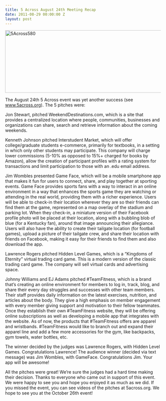 ```yaml
---
title: 5 Across August 24th Meeting Recap
date: 2011-08-29 00:00:00 Z
layout: post
---
```

 
<p><img alt="5Across580" height="202" src="http://awesomeinc.org/images/590x202x5Across580.jpg.pagespeed.ic.WvGfG7BYug.jpg" width="590"/></p>
<p>The August 24th 5 Across event was yet another success (see <a href="http://www.5across.org/" target="_blank">www.5across.org</a>). The 5 pitches were:</p>
<p>Jon Stewart, pitched WeekendDestinations.com, which is a site that provides a centralized location where people, communities, businesses and organizations can share, search and retrieve information about the coming weekends.</p>
<p>Kenneth Johnson pitched Interstudent Market, which will offer college/graduate students e-commerce, primarily for textbooks, in a setting in which only other students may participate. This company will charge lower commissions (5-10% as opposed to 15%+ charged for books by Amazon), allow the creation of participant profiles with a rating system for transactions and limit participation to those with an .edu email address.</p>
<p>Jim Wombles presented Game Face, which will be a mobile smartphone app that makes it fun for users to connect, share, and play together at sporting events. Game Face provides sports fans with a way to interact in an online environment in a way that enhances the sports game they are watching or attending in the real world, providing them with a richer experience. Users will be able to check-in their location wherever they are so their friends can find them at the game, represented on a map overlay of the stadium and parking lot. When they check-in, a miniature version of their Facebook profile photo will be placed at their location, along with a bubbling blob of blue (for a Kentucky fan), around that image announcing their allegiance. Users will also have the ability to create their tailgate location (for football games), upload a picture of their tailgate crew, and share their location with friends on Facebook, making it easy for their friends to find them and also download the app.</p>
<p>Lawrence Rogers pitched Hidden Level Games, which is a &ldquo;Kingdoms of Eternity&rdquo; virtual trading card game. This is a modern version of the classic trading card game. The company will sell virtual cards and advertising space.</p>
<p>Johnny Williams and EJ Adams pitched #TeamFitness, which is a brand that&rsquo;s creating an online environment for members to log in, track, blog, and share their every day struggles and successes with other team members. Their staff provides daily information on the latest exercises, nutrition, and articles about the body. They give a high emphasis on member engagement with every member giving support and motivation to their fellow teammates. Once they establish their own #TeamFitness website, they will be offering online subscriptions as well as developing a mobile app that integrates with the website. As of now, the products that #TeamFitness offers are apparel and wristbands. #TeamFitness would like to branch out and expand their apparel line and add a few more accessories for the gym, like backpacks, gym towels, water bottles, etc.</p>
<p>The winner decided by the judges was Lawrence Rogers, with Hidden Level Games. Congratulations Lawrence! The audience winner (decided via text message) was Jim Wombles, with GameFace. Congratulations Jim. Your app will be awesome!</p>
<p>All the pitches were great! We&rsquo;re sure the judges had a hard time making their decision. Thanks to everyone who came out in support of this event. We were happy to see you and hope you enjoyed it as much as we did. If you missed the event, you can see videos of the pitches at 5across.org. We hope to see you at the October 26th event!</p>
